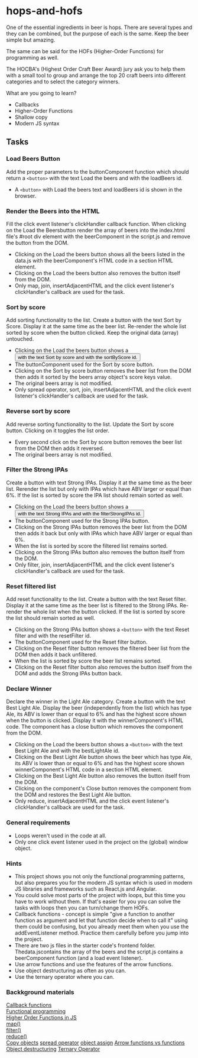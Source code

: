 # hops-and-hofs
One of the essential ingredients in beer is hops. There are several types and they can be combined, but the purpose of each is the same. Keep the beer simple but amazing.

The same can be said for the HOFs (Higher-Order Functions) for programming as well.

The HOCBA's (Highest Order Craft Beer Award) jury ask you to help them with a small tool to group and arrange the top 20 craft beers into different categories and to select the category winners.

What are you going to learn?
* Callbacks
* Higher-Order Functions
* Shallow copy
* Modern JS syntax

## Tasks

### Load Beers Button
Add the proper parameters to the buttonComponent function which should return a `<button>` with the text Load the beers and with the loadBeers id.

* A `<button>` with Load the beers text and loadBeers id is shown in the browser.

### Render the Beers into the HTML
Fill the click event listener's clickHandler callback function. When clicking on the Load the Beersbutton render the array of beers into the index.html file's #root div element with the beerComponent in the script.js and remove the button from the DOM.

* Clicking on the Load the beers button shows all the beers listed in the data.js with the beerComponent's HTML code in a section HTML element.
* Clicking on the Load the beers button also removes the button itself from the DOM.
* Only map, join, insertAdjacentHTML and the click event listener's clickHandler's callback are used for the task.

### Sort by score
Add sorting functionality to the list. Create a button with the text Sort by Score. Display it at the same time as the beer list. Re-render the whole list sorted by score when the button clicked. Keep the original data (array) untouched.

* Clicking on the Load the beers button shows a <button> with the text Sort by score and with the sortByScore id.
* The buttonComponent used for the Sort by score button.
* Clicking on the Sort by score button removes the beer list from the DOM then adds it sorted by the beers array object's score keys value.
* The original beers array is not modified.
* Only spread operator, sort, join, insertAdjacentHTML and the click event listener's clickHandler's callback are used for the task.

### Reverse sort by score
Add reverse sorting functionality to the list. Update the Sort by score button. Clicking on it toggles the list order.

* Every second click on the Sort by score button removes the beer list from the DOM then adds it reversed.
* The original beers array is not modified.

### Filter the Strong IPAs
Create a button with text Strong IPAs. Display it at the same time as the beer list. Rerender the list but only with IPAs which have ABV larger or equal than 6%. If the list is sorted by score the IPA list should remain sorted as well.

* Clicking on the Load the beers button shows a <button> with the text Strong IPAs and with the filterStrongIPAs id.
* The buttonComponent used for the Strong IPAs button.
* Clicking on the Strong IPAs button removes the beer list from the DOM then adds it back but only with IPAs which have ABV larger or equal than 6%.
* When the list is sorted by score the filtered list remains sorted.
* Clicking on the Strong IPAs button also removes the button itself from the DOM.
* Only filter, join, insertAdjacentHTML and the click event listener's clickHandler's callback are used for the task.

### Reset filtered list
Add reset functionality to the list. Create a button with the text Reset filter. Display it at the same time as the beer list is filtered to the Strong IPAs. Re-render the whole list when the button clicked. If the list is sorted by score the list should remain sorted as well.

* Clicking on the Strong IPAs button shows a `<button>` with the text Reset filter and with the resetFilter id.
* The buttonComponent used for the Reset filter button.
* Clicking on the Reset filter button removes the filtered beer list from the DOM then adds it back unfiltered.
* When the list is sorted by score the beer list remains sorted.
* Clicking on the Reset filter button also removes the button itself from the DOM and adds the Strong IPAs button back.

### Declare Winner
Declare the winner in the Light Ale category. Create a button with the text Best Light Ale. Display the beer (independently from the list) which has type Ale, its ABV is lower than or equal to 6% and has the highest score shown when the button is clicked. Display it with the winnerComponent's HTML code. The component has a close button which removes the component from the DOM.

* Clicking on the Load the beers button shows a `<button>` with the text Best Light Ale and with the bestLightAle id.
* Clicking on the Best Light Ale button shows the beer which has type Ale, its ABV is lower than or equal to 6% and has the highest score shown winnerComponent's HTML code in a section HTML element.
* Clicking on the Best Light Ale button also removes the button itself from the DOM.
* Clicking on the component's Close button removes the component from the DOM and restores the Best Light Ale button.
* Only reduce, insertAdjacentHTML and the click event listener's clickHandler's callback are used for the task.

### General requirements
* Loops weren't used in the code at all.
* Only one click event listener used in the project on the (global) window object.

### Hints
* This project shows you not only the functional programming patterns, but also prepares you for the modern JS syntax which is used in modern JS libraries and frameworks such as React.js and Angular.
* You could solve most parts of the project with loops, but this time you have to work without them. If that's easier for you you can solve the tasks with loops then you can turn/change them HOFs.
* Callback functions - concept is simple "give a function to another function as argument and let that function decide when to call it" using them could be confusing, but you already meet them when you use the addEventListener method. Practice them carefully before you jump into the project.
* There are two js files in the starter code's frontend folder. Thedata.jscontains the array of the beers and the script.js contains a beerComponent function (and a load event listener).
* Use arrow functions and use the features of the arrow functions.
* Use object destructuring as often as you can.
* Use the ternary operator where you can.

### Backkground materials

[Callback functions](https://developer.mozilla.org/en-US/docs/Glossary/Callback_function)  
[Functional programming](https://www.geeksforgeeks.org/functional-programming-paradigm/)  
[Higher Order Functions in JS](https://dmitripavlutin.com/javascript-higher-order-functions/)  
[map()](https://developer.mozilla.org/en-US/docs/Web/JavaScript/Reference/Global_Objects/Array/map)  
[filter()](https://developer.mozilla.org/en-US/docs/Web/JavaScript/Reference/Global_Objects/Array/filter)  
[reduce()](https://developer.mozilla.org/en-US/docs/Web/JavaScript/Reference/Global_Objects/Array/reduce)  
[Copy objects](https://medium.com/nerd-for-tech/how-to-copy-objects-in-javascript-4a44740b04a5)
[spread operator](https://developer.mozilla.org/en-US/docs/Web/JavaScript/Reference/Operators/Spread_syntax)
[object assign](https://developer.mozilla.org/en-US/docs/Web/JavaScript/Reference/Global_Objects/Object/assign)
[Arrow functions vs functions](https://dmitripavlutin.com/differences-between-arrow-and-regular-functions/)
[Object destructuring](https://developer.mozilla.org/en-US/docs/Web/JavaScript/Reference/Operators/Destructuring_assignment#object_destructuring)
[Ternary Operator](https://developer.mozilla.org/en-US/docs/Web/JavaScript/Reference/Operators/Conditional_Operator)
